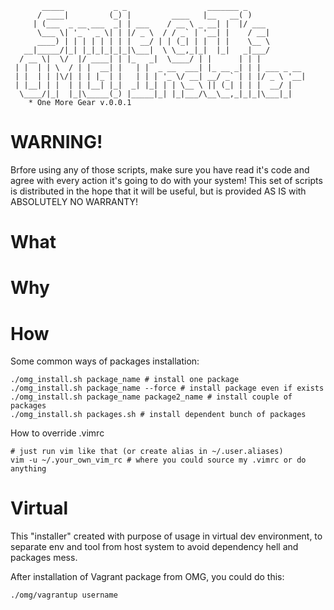 ```
       _____           _ _                  _______ _
      / ____|         (_) |         ____   |__   __( )
     | (___  _ __ ___  _| | ___    / __ \ _ __| |  |/ ___
      \___ \| '_ ` _ \| | |/ _ \  / / _` | '__| |    / __|
      ____) | | | | | | | |  __/ | | (_| | |  | |    \__ \
   __|_____/|_| |_|_|_|_|_|\___|  \ \__,_|_|  |_|   _|___/
  / __ \|  \/  |/ ____| | |_   _|  \____/ | |      | | |
 | |  | | \  / | |  __| |   | |  _ __  ___| |_ __ _| | | ___ _ __
 | |  | | |\/| | | |_ | |   | | | '_ \/ __| __/ _` | | |/ _ \ '__|
 | |__| | |  | | |__| |_|  _| |_| | | \__ \ || (_| | | |  __/ |
  \____/|_|  |_|\_____(_) |_____|_| |_|___/\__\__,_|_|_|\___|_|
    * One More Gear v.0.0.1

```

WARNING!
===============
Brfore using any of those scripts, make sure you have read it's code and agree with every action it's going to do with your system!
This set of scripts is distributed in the hope that it will be useful, but is provided AS IS with ABSOLUTELY NO WARRANTY!


What
===============

Why
===============

How
===============

Some common ways of packages installation:

```
./omg_install.sh package_name # install one package
./omg_install.sh package_name --force # install package even if exists
./omg_install.sh package_name package2_name # install couple of packages
./omg_install.sh packages.sh # install dependent bunch of packages
```

How to override .vimrc

```
# just run vim like that (or create alias in ~/.user.aliases)
vim -u ~/.your_own_vim_rc # where you could source my .vimrc or do anything
```

Virtual
===============
This "installer" created with purpose of usage in virtual dev environment, to separate env and tool from host system to avoid dependency hell and packages mess.

After installation of Vagrant package from OMG, you could do this:

``./omg/vagrantup username``
